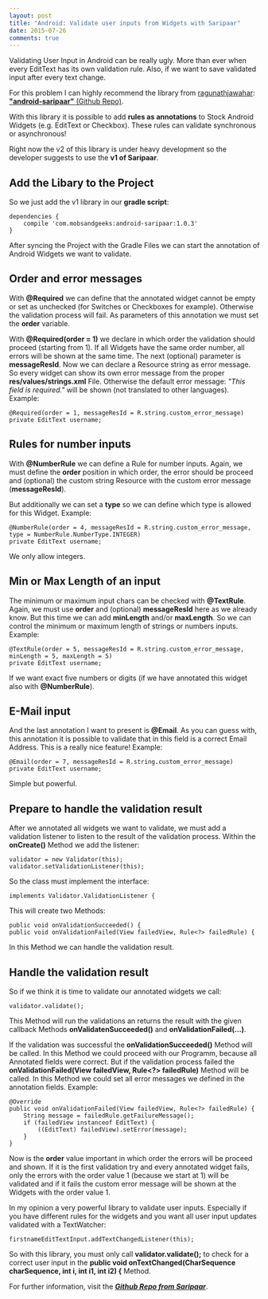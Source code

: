 ```yaml
---
layout: post
title: "Android: Validate user inputs from Widgets with Saripaar"
date: 2015-07-26
comments: true
---
```

Validating User Input in Android can be really ugly. More than ever when every EditText has its own validation rule. Also, if we want to save validated input after every text change.

For this problem I can highly recommend the library from [ragunathjawahar](https://github.com/ragunathjawahar): [**"android-saripaar"** (Github Repo)](https://github.com/ragunathjawahar/android-saripaar).

With this library it is possible to add **rules as annotations** to Stock Android Widgets (e.g. EditText or Checkbox). These rules can validate synchronous or asynchronous!

Right now the v2 of this library is under heavy development so the developer suggests to use the **v1 of Saripaar**.

Add the Libary to the Project
---
So we just add the v1 library in our **gradle script**:

```
dependencies {
	compile 'com.mobsandgeeks:android-saripaar:1.0.3'
}
```
After syncing the Project with the Gradle Files we can start the annotation of Android Widgets we want to validate.

Order and error messages
---
With **@Required** we can define that the annotated widget cannot be empty or set as unchecked (for Switches or Checkboxes for example). Otherwise the validation process will fail. As parameters of this annotation we must set the **order** variable.

With **@Required(order = 1)** we declare in which order the validation should proceed (starting from 1). If all Widgets have the same order number, all errors will be shown at the same time.
	The next (optional) parameter is **messageResId**. Now we can declare a Resource string as error message. So every widget can show its own error message from the proper **res/values/strings.xml** File. Otherwise the default error message: *"This field is required."* will be shown (not translated to other languages). Example:

```
@Required(order = 1, messageResId = R.string.custom_error_message)
private EditText username;
```
Rules for number inputs
---
With **@NumberRule** we can define a Rule for number inputs. Again, we must define the **order** position in which order, the error should be proceed and (optional) the custom string Resource with the custom error message (**messageResId**).

But additionally we can set a **type** so we can define which type is allowed for this Widget. Example:

```
@NumberRule(order = 4, messageResId = R.string.custom_error_message, type = NumberRule.NumberType.INTEGER)
private EditText username;
```
We only allow integers.

Min or Max Length of an input
---
The minimum or maximum input chars can be checked with **@TextRule**. Again, we must use **order** and (optional) **messageResId** here as we already know. But this time we can add **minLength** and/or **maxLength**. So we can control the minimum or maximum length of strings or numbers inputs. Example:

```
@TextRule(order = 5, messageResId = R.string.custom_error_message, minLength = 5, maxLength = 5)
private EditText username;
```
If we want exact five numbers or digits (if we have annotated this widget also with **@NumberRule**).

E-Mail input
---
And the last annotation I want to present is **@Email**. As you can guess with, this annotation it is possible to validate that in this field is a correct Email Address. This is a really nice feature! Example:

```
@Email(order = 7, messageResId = R.string.custom_error_message)
private EditText username;
```
Simple but powerful.

Prepare to handle the validation result
---
After we annotated all widgets we want to validate, we must add a validation listener to listen to the result of the validation process.
Within the **onCreate()** Method we add the listener:

```
validator = new Validator(this);
validator.setValidationListener(this);
```
So the class must implement the interface:

```
implements Validator.ValidationListener {
```
This will create two Methods:

```
public void onValidationSucceeded() {
public void onValidationFailed(View failedView, Rule<?> failedRule) {
```
In this Method we can handle the validation result.

Handle the validation result
---
So if we think it is time to validate our annotated widgets we call:

```
validator.validate();
```
This Method will run the validations an returns the result with the given callback Methods **onValidatenSucceeded()** and **onValidationFailed(...)**.

If the validation was successful the **onValidationSucceeded()** Method will be called.
In this Method we could proceed with our Programm, because all Annotated fields were correct.
But if the validation process failed the **onValidationFailed(View failedView, Rule<?> failedRule)** Method will be called.
In this Method we could set all error messages we defined in the annotation fields. Example:

```
@Override
public void onValidationFailed(View failedView, Rule<?> failedRule) {
	String message = failedRule.getFailureMessage();
	if (failedView instanceof EditText) {
		((EditText) failedView).setError(message);
	}
}
```
Now is the **order** value important in which order the errors will be proceed and shown. If it is the first validation try and every annotated widget fails, only the errors with the order value 1 (because we start at 1) will be validated and if it fails the custom error message will be shown at the Widgets with the order value 1.

In my opinion a very powerful library to validate user inputs. Especially if you have different rules for the widgets and you want all user input updates validated with a TextWatcher:

```
firstnameEditTextInput.addTextChangedListener(this);
```
So with this library, you must only call **validator.validate();** to check for a correct user input in the **public void onTextChanged(CharSequence charSequence, int i, int i1, int i2) {** Method.

For further information, visit the [***Github Repo from Saripaar***](https://github.com/ragunathjawahar/android-saripaar).
